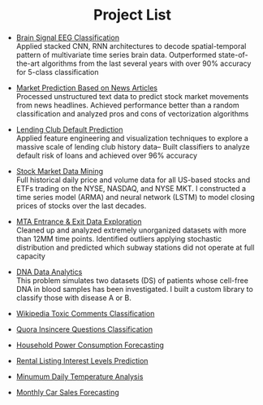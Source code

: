 <h1 align='center'> Project List </h1>
 
 
 - <a href="https://github.com/Kearlay/research/blob/master/eeg_tensorflow.ipynb">Brain Signal EEG Classification </a><br> Applied stacked CNN, RNN architectures to decode spatial-temporal pattern of multivariate time series brain data. Outperformed state-of-the-art algorithms from the last several years with over 90% accuracy for 5-class classification

- <a href="https://github.com/Kearlay/market_prediction/blob/master/market_prediction_news.ipynb"> Market Prediction Based on News Articles </a><br>Processed unstructured text data to predict stock market movements from news headlines. Achieved performance better than a random classification and analyzed pros and cons of vectorization algorithms

 - <a href="https://github.com/Kearlay/lending_club_classification/blob/master/lending_club_classification.ipynb"> Lending Club Default Prediction </a> <br> Applied feature engineering and visualization techniques to explore a massive scale of lending club history data– Built classifiers to analyze default risk of loans and achieved over 96% accuracy

 - <a href="https://github.com/Kearlay/market_data_mining/blob/master/market_data_mining.ipynb">Stock Market Data Mining</a><br> Full historical daily price and volume data for all US-based stocks and ETFs trading on the NYSE, NASDAQ, and NYSE MKT. I constructed a time series model (ARMA) and neural network (LSTM) to model closing prices of stocks over the last decades.

 - <a href="https://github.com/Kearlay/data_analyis/blob/master/data_analysis.ipynb">MTA Entrance \& Exit Data Exploration</a><br> Cleaned up and analyzed extremely unorganized datasets with more than 12MM time points. Identified outliers applying stochastic distribution and predicted which subway stations did not operate at full capacity
 
 - <a href="https://github.com/Kearlay/dna_disease_classification/blob/master/dna_disease_classification.ipynb">DNA Data Analytics</a><br> This problem simulates two datasets (DS) of patients whose cell-free DNA in blood samples has been investigated. I built a custom library to classify those with disease A or B.

- <a href="https://github.com/Kearlay/NLP-project/blob/master/toxic_classification.ipynb">Wikipedia Toxic Comments Classification</a><br>

- <a href="https://github.com/Kearlay/NLP-project/blob/master/Quora_insincere.ipynb">Quora Insincere Questions Classification</a><br>

- <a href="https://github.com/Kearlay/time_series/blob/master/household_electricity_consumption.ipynb">Household Power Consumption Forecasting</a><br>

- <a href="https://github.com/Kearlay/NLP-project/blob/master/rental_listing.ipynb">Rental Listing Interest Levels Prediction</a><br>

- <a href="https://github.com/Kearlay/time_series/blob/master/minimum_daily_temp.ipynb">Minumum Daily Temperature Analysis
</a><br>

- <a href="https://github.com/Kearlay/time_series/blob/master/monthly_car_sales.ipynb">Monthly Car Sales Forecasting
</a><br>

